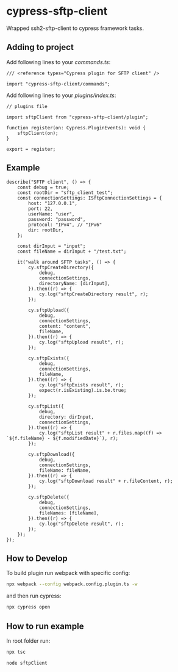 # cypress-sftp-client

Wrapped ssh2-sftp-client to cypress framework tasks.

## Adding to project

Add following lines to your _commands.ts_:

```tsx
/// <reference types="Cypress plugin for SFTP client" />

import "cypress-sftp-client/commands";
```

Add following lines to your _plugins/index.ts_:

```tsx
// plugins file

import sftpClient from "cypress-sftp-client/plugin";

function register(on: Cypress.PluginEvents): void {
    sftpClient(on);
}

export = register;
```

## Example

```tsx
describe("SFTP client", () => {
    const debug = true;
    const rootDir = "sftp_client_test";
    const connectionSettings: ISftpConnectionSettings = {
        host: "127.0.0.1",
        port: 22,
        userName: "user",
        password: "password",
        protocol: "IPv4", // "IPv6"
        dir: rootDir,
    };

    const dirInput = "input";
    const fileName = dirInput + "/test.txt";

    it("walk around SFTP tasks", () => {
        cy.sftpCreateDirectory({
            debug,
            connectionSettings,
            directoryName: [dirInput],
        }).then((r) => {
            cy.log("sftpCreateDirectory result", r);
        });

        cy.sftpUpload({
            debug,
            connectionSettings,
            content: "content",
            fileName,
        }).then((r) => {
            cy.log("sftpUpload result", r);
        });

        cy.sftpExists({
            debug,
            connectionSettings,
            fileName,
        }).then((r) => {
            cy.log("sftpExists result", r);
            expect(r.isExisting).is.be.true;
        });

        cy.sftpList({
            debug,
            directory: dirInput,
            connectionSettings,
        }).then((r) => {
            cy.log("sftpList result" + r.files.map((f) => `${f.fileName} - ${f.modifiedDate}`), r);
        });

        cy.sftpDownload({
            debug,
            connectionSettings,
            fileName: fileName,
        }).then((r) => {
            cy.log("sftpDownload result" + r.fileContent, r);
        });

        cy.sftpDelete({
            debug,
            connectionSettings,
            fileNames: [fileName],
        }).then((r) => {
            cy.log("sftpDelete result", r);
        });
    });
});
```

## How to Develop

To build plugin run webpack with specific config:

```bash
npx webpack --config webpack.config.plugin.ts -w
```

and then run cypress:

```bash
npx cypress open
```

## How to run example

In root folder run:

```bash
npx tsc
```

```bash
node sftpClient
```
